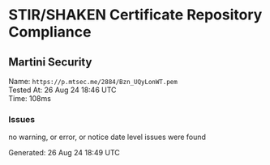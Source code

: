 # STIR/SHAKEN Certificate Repository Compliance

## Martini Security

Name: `https://p.mtsec.me/2884/Bzn_UQyLonWT.pem`\
Tested At: 26 Aug 24 18:46 UTC\
Time: 108ms

### Issues

no warning, or error, or notice date level issues were found

Generated: 26 Aug 24 18:49 UTC